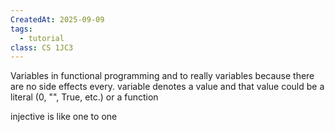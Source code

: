 ```yaml
---
CreatedAt: 2025-09-09
tags:
  - tutorial
class: CS 1JC3
---
```

Variables in functional programming and to really variables because there are no side effects
every. variable denotes a value and that value could be a literal  (0, "", True, etc.) or a function

injective is like one to one 